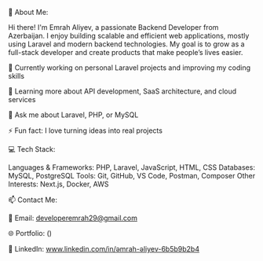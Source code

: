 💫 About Me:

Hi there! I'm Emrah Aliyev, a passionate Backend Developer from Azerbaijan.
I enjoy building scalable and efficient web applications, mostly using Laravel and modern backend technologies.
My goal is to grow as a full-stack developer and create products that make people’s lives easier.

🔭 Currently working on personal Laravel projects and improving my coding skills

🌱 Learning more about API development, SaaS architecture, and cloud services

💬 Ask me about Laravel, PHP, or MySQL

⚡ Fun fact: I love turning ideas into real projects

💻 Tech Stack:

Languages & Frameworks: PHP, Laravel, JavaScript, HTML, CSS
Databases: MySQL, PostgreSQL
Tools: Git, GitHub, VS Code, Postman, Composer
Other Interests: Next.js, Docker, AWS

📫 Contact Me:

📧 Email: developeremrah29@gmail.com

🌐 Portfolio: ()

💼 LinkedIn: www.linkedin.com/in/əmrah-əliyev-6b5b9b2b4
